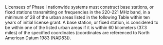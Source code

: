 Licensees of Phase I nationwide systems must construct base stations, or fixed stations transmitting on frequencies in the 220-221 MHz band, in a minimum of 28 of the urban areas listed in the following Table within ten years of initial license grant. A base station, or fixed station, is considered to be within one of the listed urban areas if it is within 60 kilometers (37.3 miles) of the specified coordinates (coordinates are referenced to North American Datum 1983 (NAD83)).

